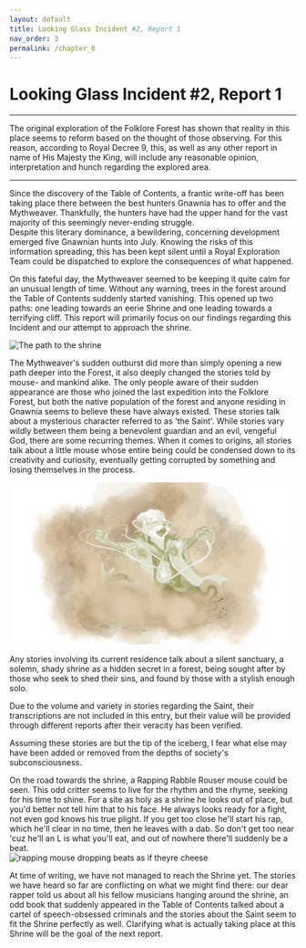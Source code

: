 ```yaml
---
layout: default
title: Looking Glass Incident #2, Report 1
nav_order: 3
permalink: /chapter_0
---
```


# Looking Glass Incident #2, Report 1
---
The original exploration of the Folklore Forest has shown that reality in this place seems to reform based on the thought of those observing. For this reason, according to Royal Decree 9, this, as well as any other report in name of His Majesty the King, will include any reasonable opinion, interpretation and hunch regarding the explored area.  

---
   
Since the discovery of the Table of Contents, a frantic write-off has been taking place there between the best hunters Gnawnia has to offer and the Mythweaver. Thankfully, the hunters have had the upper hand for the vast majority of this seemingly never-ending struggle.  
Despite this literary dominance, a bewildering, concerning development emerged five Gnawnian hunts into July. Knowing the risks of this information spreading, this has been kept silent until a Royal Exploration Team could be dispatched to explore the consequences of what happened.  

On this fateful day, the Mythweaver seemed to be keeping it quite calm for an unusual length of time. Without any warning, trees in the forest around the Table of Contents suddenly started vanishing. This opened up two paths: one leading towards an eerie Shrine and one leading towards a terrifying cliff. This report will primarily focus on our findings regarding this Incident and our attempt to approach the shrine.

<img src="./assets/road.png" alt="The path to the shrine">

The Mythweaver's sudden outburst did more than simply opening a new path deeper into the Forest, it also deeply changed the stories told by mouse- and mankind alike. The only people aware of their sudden appearance are those who joined the last expedition into the Folklore Forest, but both the native population of the forest and anyone residing in Gnawnia seems to believe these have always existed. These stories talk about a mysterious character referred to as 'the Saint'. While stories vary wildly between them being a benevolent guardian and an evil, vengeful God, there are some recurring themes. When it comes to origins, all stories talk about a little mouse whose entire being could be condensed down to its creativity and curiosity, eventually getting corrupted by something and losing themselves in the process.  

<img src="./assets/saint.png" alt="The Mythical Saint">

Any stories involving its current residence talk about a silent sanctuary, a solemn, shady shrine as a hidden secret in a forest, being sought after by those who seek to shed their sins, and found by those with a stylish enough solo.  

Due to the volume and variety in stories regarding the Saint, their transcriptions are not included in this entry, but their value will be provided through different reports after their veracity has been verified.  

Assuming these stories are but the tip of the iceberg, I fear what else may have been added or removed from the depths of society's subconsciousness.


On the road towards the shrine, a Rapping Rabble Rouser mouse could be seen. This odd critter seems to live for the rhythm and the rhyme, seeking for his time to shine. For a site as holy as a shrine he looks out of place, but you'd better not tell him that to his face. He always looks ready for a fight, not even god knows his true plight. If you get too close he'll start his rap, which he'll clear in no time, then he leaves with a dab. So don't get too near 'cuz he'll an L is what you'll eat, and out of nowhere there'll suddenly be a beat.  
<img src="./assets/rapper.png" alt="rapping mouse dropping beats as if theyre cheese">

At time of writing, we have not managed to reach the Shrine yet. The stories we have heard so far are conflicting on what we might find there: our dear rapper told us about all his fellow musicians hanging around the shrine, an odd book that suddenly appeared in the Table of Contents talked about a cartel of speech-obsessed criminals and the stories about the Saint seem to fit the Shrine perfectly as well. Clarifying what is actually taking place at this Shrine will be the goal of the next report.